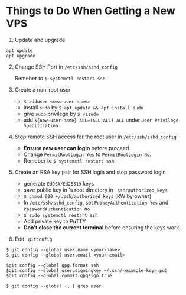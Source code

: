 # Things to Do When Getting a New VPS

1. Update and upgrade

```
apt update
apt upgrade
```

2. Change SSH Port in `/etc/ssh/sshd_config`

   Remeber to `$ systemctl restart ssh`

3. Create a non-root user

   - `$ adduser <new-user-name>`
   - install `sudo` by `$ apt update && apt install sudo`
   - give `sudo` privilege by `$ visudo`
   - add `${new-user-name} ALL=(ALL:ALL) ALL` under `User Privilege Specification`

4. Stop remote SSH access for the root user in `/etc/ssh/sshd_config`

   - **Ensure new user can login** before proceed
   - Change `PermitRootLogin Yes` to `PermitRootLogin No`.
   - Remeber to `$ systemctl restart ssh`

5. Create an RSA key pair for SSH login and stop password login
   - generate `EdDSA/Ed25519` keys
   - save public key in <new-user-name>'s root directory in `.ssh/authorized_keys`
   - `$ chmod 600 ~/.ssh/authorized_keys` (RW by owner)
   - In `/etc/ssh/sshd_config`, set `PubkeyAuthentication Yes` and `PasswordAuthentication No`
   - `$ sudo systemctl restart ssh`
   - Add private key to PuTTY
   - **Don't close the current terminal** before ensuring the keys work.

6. Edit `.gitconfig`
```
$ git config --global user.name <your-name>
$ git config --global user.email <your-email>

$git config --global gpg.format ssh
$git config --global user.signingkey ~/.ssh/<example-key>.pub
$git config --global commit.gpgsign true

$ git config --global -l | grep user
```
